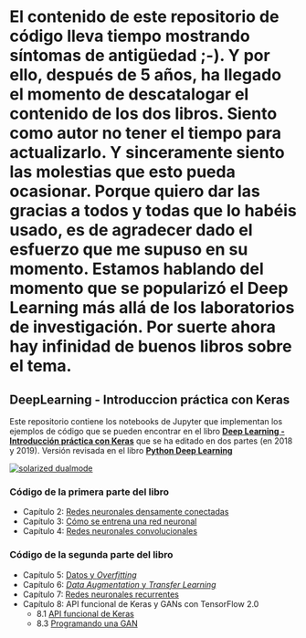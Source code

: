 # El contenido de este repositorio de código lleva tiempo mostrando síntomas de antigüedad ;-). Y por ello, después de 5 años, ha llegado el momento de descatalogar el contenido de los dos libros. Siento como autor no tener el tiempo para actualizarlo. Y sinceramente siento las molestias que esto pueda ocasionar. Porque quiero dar las gracias a todos y todas que lo habéis usado, es de agradecer dado el esfuerzo que me supuso en su momento. Estamos hablando del momento que se popularizó el Deep Learning más allá de los laboratorios de investigación. Por suerte ahora hay infinidad de buenos libros sobre el tema.

## DeepLearning - Introduccion práctica con Keras
Este repositorio contiene los notebooks de Jupyter que implementan los ejemplos de código que se pueden encontrar en el libro  **[Deep Learning - Introducción práctica con Keras]([https://www.amazon.es/stores/Jordi-Torres/author/B0089PKU76](https://torres.ai/deeplearning/))** que se ha editado en dos partes (en 2018 y 2019). Versión revisada en el libro  **[Python Deep Learning]([[https://github.com/jorditorresBCN/python-deep-learning](https://www.amazon.es/stores/Jordi-Torres/author/B0089PKU76)](https://www.amazon.es/stores/Jordi-Torres/author/B0089PKU76))**

[![solarized dualmode](https://github.com/jorditorresBCN/Deep-Learning-Introduccion-practica-con-Keras/blob/master/portadas-libros-1a-y-1a-parte.png?raw=true)](#features)

### Código de la primera parte del libro

* Capítulo 2: [Redes neuronales densamente conectadas](https://github.com/jorditorresBCN/Deep-Learning-Introduccion-practica-con-Keras/blob/master/2.RedesNeuronalesDensamenteConectas.ipynb)
* Capítulo 3: [Cómo se entrena una red neuronal](https://github.com/jorditorresBCN/Deep-Learning-Introduccion-practica-con-Keras/blob/master/3.ComoSeEntrenaUnaRedNeuronal.ipynb)
* Capítulo 4: [Redes neuronales convolucionales](https://github.com/jorditorresBCN/Deep-Learning-Introduccion-practica-con-Keras/blob/master/4.RedesNeuronalesConvolucionales.ipynb)


### Código de la segunda parte del libro

* Capítulo 5: [Datos y *Overfitting*](https://github.com/jorditorresBCN/Deep-Learning-Introduccion-practica-con-Keras)
* Capítulo 6: [*Data Augmentation* y *Transfer Learning*](https://github.com/jorditorresBCN/Deep-Learning-Introduccion-practica-con-Keras/blob/master/6.DataAugmentation-TransferLearning.ipynb)
* Capítulo 7: [Redes neuronales recurrentes](https://github.com/jorditorresBCN/Deep-Learning-Introduccion-practica-con-Keras/blob/master/7.RedesNeuronalesRecurrentes.ipynb)
* Capítulo 8: API funcional de Keras y GANs con TensorFlow 2.0
    * 8.1 [API funcional de Keras](https://github.com/jorditorresBCN/Deep-Learning-Introduccion-practica-con-Keras/blob/master/8.1.API-funcional-de-Keras.ipynb)
    * 8.3 [Programando una GAN](
https://github.com/jorditorresBCN/Deep-Learning-Introduccion-practica-con-Keras/blob/master/8.3.programando-una-GAN.ipynb)
